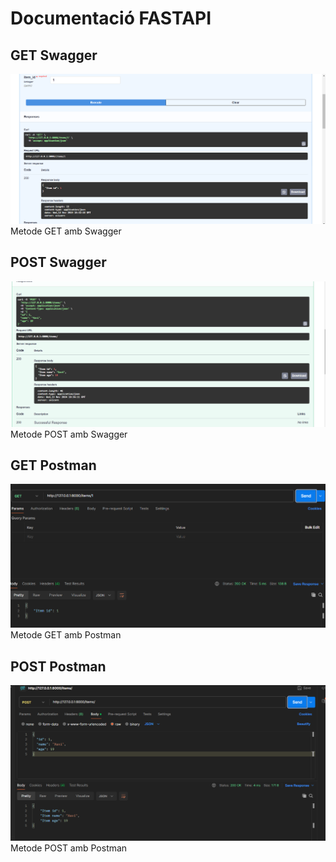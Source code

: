 # Documentació FASTAPI

## GET Swagger
![Get con swagger](ACTIVITAT_8/imatges/get_swagger.png)
Metode GET amb Swagger

## POST Swagger
![Post con swagger](ACTIVITAT_8/imatges/post_swagger.png)
Metode POST amb Swagger

## GET Postman
![Get con Postman](ACTIVITAT_8/imatges/get_postman.png)
Metode GET amb Postman

## POST Postman
![Post con Postman](ACTIVITAT_8/imatges/post_postman.png)
Metode POST amb Postman